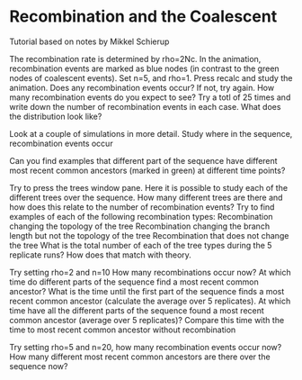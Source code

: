 # Recombination and the Coalescent

Tutorial based on notes by Mikkel Schierup

The recombination rate is determined by rho=2Nc. In the animation, recombination events are marked as blue nodes (in contrast to the green nodes of coalescent events).
Set n=5, and rho=1. Press recalc and study the animation. Does any recombination events occur? If not, try again. How many recombination events do you expect to see? Try a totl of 25 times and write down the number of recombination events in each case. What does the distribution look like?

Look at a couple of simulations in more detail. Study where in the sequence, recombination events occur

Can you find examples that different part of the sequence have different most recent common ancestors (marked in green) at different time points?

Try to press the trees window pane. Here it is possible to study each of the different trees over the sequence. How many different trees are there and how does this relate to the number of recombination events? Try to find examples of each of the following recombination types:
Recombination changing the topology of the tree
Recombination changing the branch length but not the topology of the tree
Recombination that does not change the tree
What is the total number of each of the tree types during the 5 replicate runs? How does that match with theory.

Try setting rho=2 and n=10
How many recombinations occur now?
At which time do different parts of the sequence find a most recent common ancestor?
What is the time until the first part of the sequence finds a most recent common ancestor (calculate the average over 5 replicates). At which time have all the different parts of the sequence found a most recent common ancestor (average over 5 replicates)? Compare this time with the time to most recent common ancestor without recombination


Try setting rho=5 and n=20, how many recombination events occur now? How many different most recent common ancestors are there over the sequence now?
